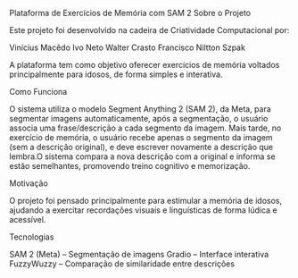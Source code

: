 Plataforma de Exercícios de Memória com SAM 2
Sobre o Projeto

Este projeto foi desenvolvido na cadeira de Criatividade Computacional por:

Vinícius Macêdo
Ivo Neto
Walter Crasto
Francisco
Niltton Szpak

A plataforma tem como objetivo oferecer exercícios de memória voltados principalmente para idosos, de forma simples e interativa.

Como Funciona

O sistema utiliza o modelo Segment Anything 2 (SAM 2), da Meta, para segmentar imagens automaticamente,
após a segmentação, o usuário associa uma frase/descrição a cada segmento da imagem. Mais tarde, no exercício de memória, o usuário recebe apenas o segmento da imagem (sem a descrição original), e deve escrever novamente a descrição que lembra.O sistema compara a nova descrição com a original e informa se estão semelhantes, promovendo treino cognitivo e memorização.

Motivação

O projeto foi pensado principalmente para estimular a memória de idosos, ajudando a exercitar recordações visuais e linguísticas de forma lúdica e acessível.

Tecnologias

SAM 2 (Meta) – Segmentação de imagens
Gradio – Interface interativa
FuzzyWuzzy – Comparação de similaridade entre descrições
